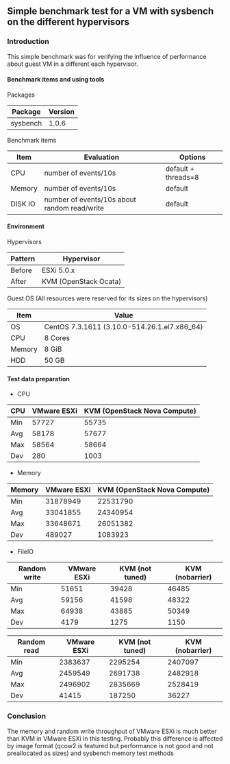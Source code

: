 ## Simple benchmark test for a VM with sysbench on the different hypervisors

### Introduction

This simple benchmark was for verifying the influence of performance about guest VM in a different each hypervisor.

#### Benchmark items and using tools

Packages

Package | Version
-|-
sysbench | 1.0.6

Benchmark items

Item | Evaluation | Options
-|-|-
CPU |  number of events/10s | default + threads=8
Memory | number of events/10s | default
DISK IO | number of events/10s about random read/write | default

#### Environment

Hypervisors

Pattern | Hypervisor
-|-
Before | ESXi 5.0.x
After | KVM (OpenStack Ocata)

Guest OS (All resources were reserved for its sizes on the hypervisors)

Item | Value
-|-
OS | CentOS 7.3.1611 (3.10.0-514.26.1.el7.x86_64)
CPU | 8 Cores
Memory | 8 GiB
HDD | 50 GB

#### Test data preparation

* CPU

CPU|VMware ESXi|KVM (OpenStack Nova Compute)
-|-|-
Min|57727|55735|
Avg|58178|57677|
Max|58564|58664|
Dev|280  |1003 |

* Memory

Memory|VMware ESXi|KVM (OpenStack Nova Compute)
-|-|-
Min|31878949|22531790|
Avg|33041855|24340954|
Max|33648671|26051382|
Dev|489027  |1083923 |

* FileIO

Random write|VMware ESXi|KVM (not tuned)|KVM (nobarrier)
-|-|-|-
Min|51651|39428|46485|
Avg|59156|41598|48322|
Max|64938|43885|50349|
Dev|4179 |1275 |1150 |

Random read|VMware ESXi|KVM (not tuned)|KVM (nobarrier)
-|-|-|-
Min|2383637|2295254|2407097|
Avg|2459549|2691738|2482918|
Max|2496902|2835669|2528419|
Dev|41415  |187250 |36227  |

### Conclusion

The memory and random write throughput of VMware ESXi is much better than KVM in VMware ESXi in this testing.
Probably this difference is affected by image format (qcow2 is featured but performance is not good and not preallocated as sizes) and 
sysbench memory test methods

